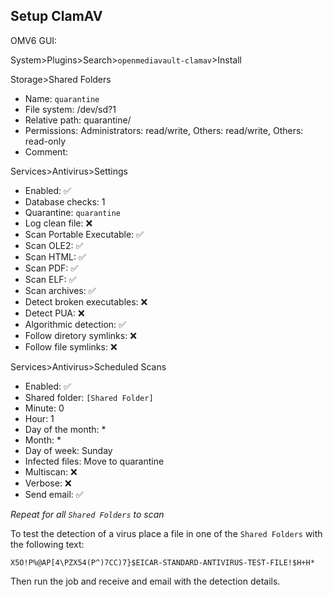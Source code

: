## Setup ClamAV

OMV6 GUI:  

System>Plugins>Search>```openmediavault-clamav```>Install 

Storage>Shared Folders
* Name: ``quarantine``
* File system: /dev/sd?1
* Relative path: quarantine/
* Permissions: Administrators: read/write, Others: read/write, Others: read-only
* Comment:

Services>Antivirus>Settings
* Enabled: :white_check_mark:
* Database checks: 1
* Quarantine: ``quarantine``
* Log clean file: :x:
* Scan Portable Executable: :white_check_mark:
* Scan OLE2: :white_check_mark:
* Scan HTML: :white_check_mark:
* Scan PDF: :white_check_mark:
* Scan ELF: :white_check_mark:
* Scan archives: :white_check_mark:
* Detect broken executables: :x:
* Detect PUA: :x:
* Algorithmic detection: :white_check_mark:
* Follow diretory symlinks: :x:
* Follow file symlinks: :x:

Services>Antivirus>Scheduled Scans
* Enabled: :white_check_mark:
* Shared folder: ``[Shared Folder]``
* Minute: 0
* Hour: 1
* Day of the month: *
* Month: *
* Day of week: Sunday
* Infected files: Move to quarantine
* Multiscan: :x:
* Verbose: :x:
* Send email: :white_check_mark:

_Repeat for all `Shared Folders` to scan_  

To test the detection of a virus place a file in one of the ``Shared Folders`` with the following text:
```
X5O!P%@AP[4\PZX54(P^)7CC)7}$EICAR-STANDARD-ANTIVIRUS-TEST-FILE!$H+H*
```
Then run the job and receive and email with the detection details.
